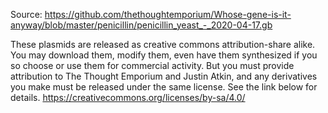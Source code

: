 Source:
https://github.com/thethoughtemporium/Whose-gene-is-it-anyway/blob/master/penicillin/penicillin_yeast_-_2020-04-17.gb

These plasmids are released as creative commons attribution-share alike. You may download them, modify them, even have them synthesized if you so choose or use them for commercial activity. But you must provide attribution to The Thought Emporium and Justin Atkin, and any derivatives you make must be released under the same license. See the link below for details. https://creativecommons.org/licenses/by-sa/4.0/

